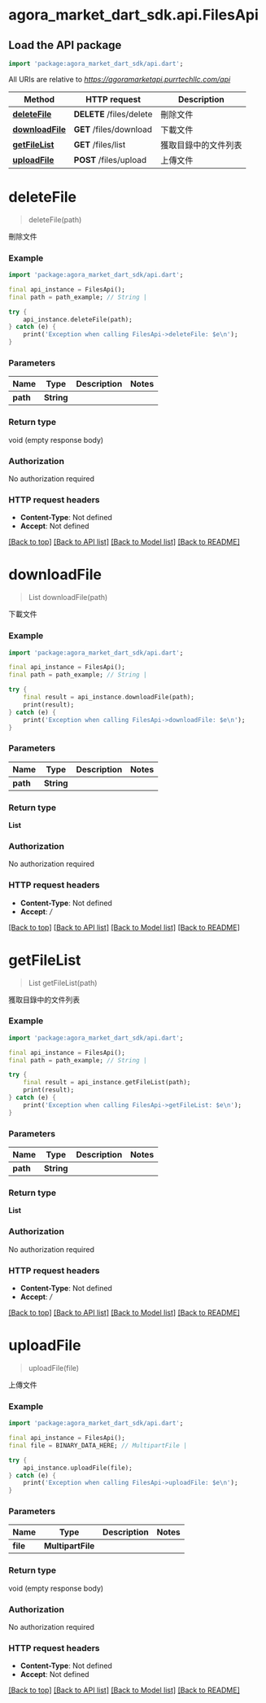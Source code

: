 # agora_market_dart_sdk.api.FilesApi

## Load the API package
```dart
import 'package:agora_market_dart_sdk/api.dart';
```

All URIs are relative to *https://agoramarketapi.purrtechllc.com/api*

Method | HTTP request | Description
------------- | ------------- | -------------
[**deleteFile**](FilesApi.md#deletefile) | **DELETE** /files/delete | 刪除文件
[**downloadFile**](FilesApi.md#downloadfile) | **GET** /files/download | 下載文件
[**getFileList**](FilesApi.md#getfilelist) | **GET** /files/list | 獲取目錄中的文件列表
[**uploadFile**](FilesApi.md#uploadfile) | **POST** /files/upload | 上傳文件


# **deleteFile**
> deleteFile(path)

刪除文件

### Example
```dart
import 'package:agora_market_dart_sdk/api.dart';

final api_instance = FilesApi();
final path = path_example; // String | 

try {
    api_instance.deleteFile(path);
} catch (e) {
    print('Exception when calling FilesApi->deleteFile: $e\n');
}
```

### Parameters

Name | Type | Description  | Notes
------------- | ------------- | ------------- | -------------
 **path** | **String**|  | 

### Return type

void (empty response body)

### Authorization

No authorization required

### HTTP request headers

 - **Content-Type**: Not defined
 - **Accept**: Not defined

[[Back to top]](#) [[Back to API list]](../README.md#documentation-for-api-endpoints) [[Back to Model list]](../README.md#documentation-for-models) [[Back to README]](../README.md)

# **downloadFile**
> List<String> downloadFile(path)

下載文件

### Example
```dart
import 'package:agora_market_dart_sdk/api.dart';

final api_instance = FilesApi();
final path = path_example; // String | 

try {
    final result = api_instance.downloadFile(path);
    print(result);
} catch (e) {
    print('Exception when calling FilesApi->downloadFile: $e\n');
}
```

### Parameters

Name | Type | Description  | Notes
------------- | ------------- | ------------- | -------------
 **path** | **String**|  | 

### Return type

**List<String>**

### Authorization

No authorization required

### HTTP request headers

 - **Content-Type**: Not defined
 - **Accept**: */*

[[Back to top]](#) [[Back to API list]](../README.md#documentation-for-api-endpoints) [[Back to Model list]](../README.md#documentation-for-models) [[Back to README]](../README.md)

# **getFileList**
> List<String> getFileList(path)

獲取目錄中的文件列表

### Example
```dart
import 'package:agora_market_dart_sdk/api.dart';

final api_instance = FilesApi();
final path = path_example; // String | 

try {
    final result = api_instance.getFileList(path);
    print(result);
} catch (e) {
    print('Exception when calling FilesApi->getFileList: $e\n');
}
```

### Parameters

Name | Type | Description  | Notes
------------- | ------------- | ------------- | -------------
 **path** | **String**|  | 

### Return type

**List<String>**

### Authorization

No authorization required

### HTTP request headers

 - **Content-Type**: Not defined
 - **Accept**: */*

[[Back to top]](#) [[Back to API list]](../README.md#documentation-for-api-endpoints) [[Back to Model list]](../README.md#documentation-for-models) [[Back to README]](../README.md)

# **uploadFile**
> uploadFile(file)

上傳文件

### Example
```dart
import 'package:agora_market_dart_sdk/api.dart';

final api_instance = FilesApi();
final file = BINARY_DATA_HERE; // MultipartFile | 

try {
    api_instance.uploadFile(file);
} catch (e) {
    print('Exception when calling FilesApi->uploadFile: $e\n');
}
```

### Parameters

Name | Type | Description  | Notes
------------- | ------------- | ------------- | -------------
 **file** | **MultipartFile**|  | 

### Return type

void (empty response body)

### Authorization

No authorization required

### HTTP request headers

 - **Content-Type**: Not defined
 - **Accept**: Not defined

[[Back to top]](#) [[Back to API list]](../README.md#documentation-for-api-endpoints) [[Back to Model list]](../README.md#documentation-for-models) [[Back to README]](../README.md)

